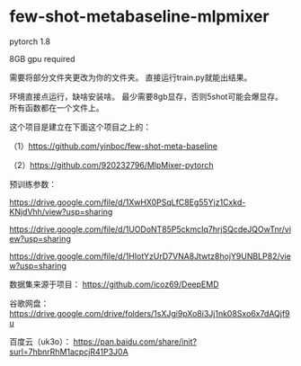 # few-shot-metabaseline-mlpmixer

pytorch 1.8

8GB gpu required

需要将部分文件夹更改为你的文件夹。
直接运行train.py就能出结果。

环境直接点运行，缺啥安装啥。
最少需要8gb显存，否则5shot可能会爆显存。
所有函数都在一个文件上。


这个项目是建立在下面这个项目之上的：

（1）https://github.com/yinboc/few-shot-meta-baseline

（2）https://github.com/920232796/MlpMixer-pytorch


预训练参数：

https://drive.google.com/file/d/1XwHX0PSqLfC8Eg55Yjz1Cxkd-KNjdVhh/view?usp=sharing

https://drive.google.com/file/d/1UODoNT85P5ckmcIq7hrjSQcdeJQOwTnr/view?usp=sharing

https://drive.google.com/file/d/1HIotYzUrD7VNA8Jtwtz8hojY9UNBLP82/view?usp=sharing

数据集来源于项目：
https://github.com/icoz69/DeepEMD

谷歌网盘：
https://drive.google.com/drive/folders/1sXJgi9pXo8i3Jj1nk08Sxo6x7dAQjf9u

百度云（uk3o）：
https://pan.baidu.com/share/init?surl=7hbnrRhM1acpcjR41P3J0A
